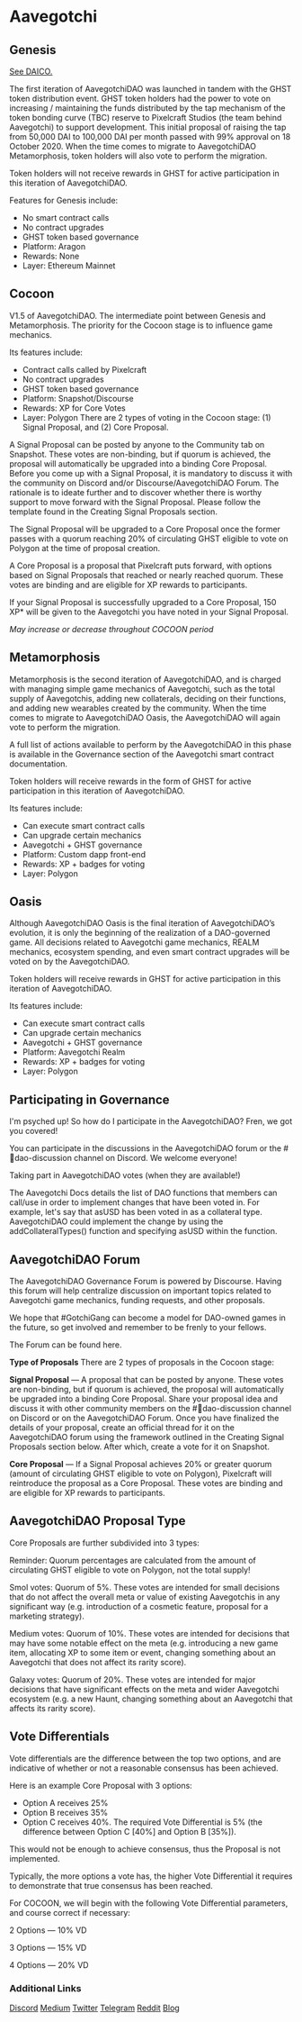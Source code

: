 # Aavegotchi

## Genesis
[See DAICO.](https://wiki.aavegotchi.com/en/curve#aavegotchi-daico)

The first iteration of AavegotchiDAO was launched in tandem with the GHST token distribution event. GHST token holders had the power to vote on increasing / maintaining the funds distributed by the tap mechanism of the token bonding curve (TBC) reserve to Pixelcraft Studios (the team behind Aavegotchi) to support development. This initial proposal of raising the tap from 50,000 DAI to 100,000 DAI per month passed with 99% approval on 18 October 2020. When the time comes to migrate to AavegotchiDAO Metamorphosis, token holders will also vote to perform the migration.

Token holders will not receive rewards in GHST for active participation in this iteration of AavegotchiDAO.

Features for Genesis include:

* No smart contract calls
* No contract upgrades
* GHST token based governance
* Platform: Aragon
* Rewards: None
* Layer: Ethereum Mainnet

## Cocoon
V1.5 of AavegotchiDAO. The intermediate point between Genesis and Metamorphosis. The priority for the Cocoon stage is to influence game mechanics.

Its features include:

* Contract calls called by Pixelcraft
* No contract upgrades
* GHST token based governance
* Platform: Snapshot/Discourse
* Rewards: XP for Core Votes
* Layer: Polygon
There are 2 types of voting in the Cocoon stage: (1) Signal Proposal, and (2) Core Proposal.

A Signal Proposal can be posted by anyone to the Community tab on Snapshot. These votes are non-binding, but if quorum is achieved, the proposal will automatically be upgraded into a binding Core Proposal. Before you come up with a Signal Proposal, it is mandatory to discuss it with the community on Discord and/or Discourse/AavegotchiDAO Forum. The rationale is to ideate further and to discover whether there is worthy support to move forward with the Signal Proposal. Please follow the template found in the Creating Signal Proposals section.

The Signal Proposal will be upgraded to a Core Proposal once the former passes with a quorum reaching 20% of circulating GHST eligible to vote on Polygon at the time of proposal creation.

A Core Proposal is a proposal that Pixelcraft puts forward, with options based on Signal Proposals that reached or nearly reached quorum. These votes are binding and are eligible for XP rewards to participants.

If your Signal Proposal is successfully upgraded to a Core Proposal, 150 XP* will be given to the Aavegotchi you have noted in your Signal Proposal.

*May increase or decrease throughout COCOON period*

## Metamorphosis
Metamorphosis is the second iteration of AavegotchiDAO, and is charged with managing simple game mechanics of Aavegotchi, such as the total supply of Aavegotchis, adding new collaterals, deciding on their functions, and adding new wearables created by the community. When the time comes to migrate to AavegotchiDAO Oasis, the AavegotchiDAO will again vote to perform the migration.

A full list of actions available to perform by the AavegotchiDAO in this phase is available in the Governance section of the Aavegotchi smart contract documentation.

Token holders will receive rewards in the form of GHST for active participation in this iteration of AavegotchiDAO.

Its features include:

* Can execute smart contract calls
* Can upgrade certain mechanics
* Aavegotchi + GHST governance
* Platform: Custom dapp front-end
* Rewards: XP + badges for voting
* Layer: Polygon

## Oasis
Although AavegotchiDAO Oasis is the final iteration of AavegotchiDAO’s evolution, it is only the beginning of the realization of a DAO-governed game. All decisions related to Aavegotchi game mechanics, REALM mechanics, ecosystem spending, and even smart contract upgrades will be voted on by the AavegotchiDAO.

Token holders will receive rewards in GHST for active participation in this iteration of AavegotchiDAO.

Its features include:

* Can execute smart contract calls
* Can upgrade certain mechanics
* Aavegotchi + GHST governance
* Platform: Aavegotchi Realm
* Rewards: XP + badges for voting
* Layer: Polygon

## Participating in Governance
I'm psyched up! So how do I participate in the AavegotchiDAO? Fren, we got you covered!

You can participate in the discussions in the AavegotchiDAO forum or the #🌱dao-discussion channel on Discord. We welcome everyone!

Taking part in AavegotchiDAO votes (when they are available!)

The Aavegotchi Docs details the list of DAO functions that members can call/use in order to implement changes that have been voted in. For example, let's say that asUSD has been voted in as a collateral type. AavegotchiDAO could implement the change by using the addCollateralTypes() function and specifying asUSD within the function.

## AavegotchiDAO Forum
The AavegotchiDAO Governance Forum is powered by Discourse. Having this forum will help centralize discussion on important topics related to Aavegotchi game mechanics, funding requests, and other proposals.

We hope that #GotchiGang can become a model for DAO-owned games in the future, so get involved and remember to be frenly to your fellows.

The Forum can be found here.

**Type of Proposals**
There are 2 types of proposals in the Cocoon stage:

**Signal Proposal** — A proposal that can be posted by anyone. These votes are non-binding, but if quorum is achieved, the proposal will automatically be upgraded into a binding Core Proposal. Share your proposal idea and discuss it with other community members on the #🌱dao-discussion channel on Discord or on the AavegotchiDAO Forum. Once you have finalized the details of your proposal, create an official thread for it on the AavegotchiDAO forum using the framework outlined in the Creating Signal Proposals section below. After which, create a vote for it on Snapshot.

**Core Proposal** — If a Signal Proposal achieves 20% or greater quorum (amount of circulating GHST eligible to vote on Polygon), Pixelcraft will reintroduce the proposal as a Core Proposal. These votes are binding and are eligible for XP rewards to participants.

## AavegotchiDAO Proposal Type
Core Proposals are further subdivided into 3 types:

Reminder: Quorum percentages are calculated from the amount of circulating GHST eligible to vote on Polygon, not the total supply!

Smol votes: Quorum of 5%. These votes are intended for small decisions that do not affect the overall meta or value of existing Aavegotchis in any significant way (e.g. introduction of a cosmetic feature, proposal for a marketing strategy).

Medium votes: Quorum of 10%. These votes are intended for decisions that may have some notable effect on the meta (e.g. introducing a new game item, allocating XP to some item or event, changing something about an Aavegotchi that does not affect its rarity score).

Galaxy votes: Quorum of 20%. These votes are intended for major decisions that have significant effects on the meta and wider Aavegotchi ecosystem (e.g. a new Haunt, changing something about an Aavegotchi that affects its rarity score).

## Vote Differentials
Vote differentials are the difference between the top two options, and are indicative of whether or not a reasonable consensus has been achieved.

Here is an example Core Proposal with 3 options:

* Option A receives 25%
* Option B receives 35%
* Option C receives 40%.
The required Vote Differential is 5% (the difference between Option C [40%] and Option B [35%]).

This would not be enough to achieve consensus, thus the Proposal is not implemented.

Typically, the more options a vote has, the higher Vote Differential it requires to demonstrate that true consensus has been reached.

For COCOON, we will begin with the following Vote Differential parameters, and course correct if necessary:

2 Options — 10% VD

3 Options — 15% VD

4 Options — 20% VD

### Additional Links

[Discord](https://discord.com/invite/NPwnWB6)
[Medium](https://aavegotchi.medium.com/)
[Twitter](https://twitter.com/aavegotchi)
[Telegram](https://t.me/aavegotchi)
[Reddit](https://www.reddit.com/r/Aavegotchi/)
[Blog](https://blog.aavegotchi.com/)
